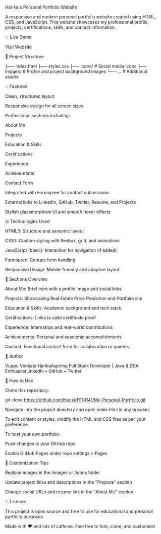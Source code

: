 Harika's Personal Portfolio Website

A responsive and modern personal portfolio website created using HTML, CSS, and JavaScript. This website showcases my professional profile, projects, certifications, skills, and contact information.

✨ Live Demo

Visit Website

📁 Project Structure

├── index.html
├── styles.css
├── icons/               # Social media icons
├── images/              # Profile and project background images
└── ...                  # Additional assets

💡 Features

Clean, structured layout

Responsive design for all screen sizes

Professional sections including:

About Me

Projects

Education & Skills

Certifications

Experience

Achievements

Contact Form

Integrated with Formspree for contact submissions

External links to LinkedIn, GitHub, Twitter, Resume, and Projects

Stylish glassmorphism UI and smooth hover effects

⚖️ Technologies Used

HTML5: Structure and semantic layout

CSS3: Custom styling with flexbox, grid, and animations

JavaScript (basic): Interaction for navigation (if added)

Formspree: Contact form handling

Responsive Design: Mobile-friendly and adaptive layout

🌟 Sections Overview

About Me: Brief intro with a profile image and social links

Projects: Showcasing Real Estate Price Prediction and Portfolio site

Education & Skills: Academic background and tech stack

Certifications: Links to valid certificate proof

Experience: Internships and real-world contributions

Achievements: Personal and academic accomplishments

Contact: Functional contact form for collaboration or queries

👥 Author

Vuppu Venkata HarikaAspiring Full Stack Developer | Java & DSA EnthusiastLinkedIn • GitHub • Twitter

🚜 How to Use

Clone this repository:

git clone https://github.com/Harika11114141/My-Personal-Portfolio.git

Navigate into the project directory and open index.html in any browser.

To edit content or styles, modify the HTML and CSS files as per your preference.

To host your own portfolio:

Push changes to your GitHub repo

Enable GitHub Pages under repo settings > Pages

🔧 Customization Tips

Replace images in the /images or /icons folder

Update project links and descriptions in the "Projects" section

Change social URLs and resume link in the "About Me" section

✨ License

This project is open source and free to use for educational and personal portfolio purposes.

Made with ❤️ and lots of caffeine. Feel free to fork, clone, and customize!

